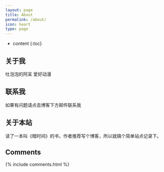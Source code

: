 ```yaml
---
layout: page
title: About
permalink: /about/
icon: heart
type: page
---
```


* content
{:toc}

## 关于我
吐泡泡的阿呆
爱好动漫


## 联系我
如果有问题请点击博客下方邮件联系我

## 关于本站
读了一本叫《暗时间》的书，作者推荐写个博客，所以就搞个简单站点记录下。

## Comments

{% include comments.html %}
